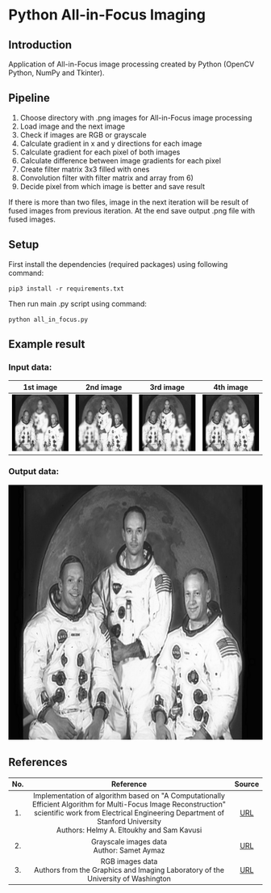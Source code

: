 # Python All-in-Focus Imaging
## Introduction
Application of All-in-Focus image processing created by Python (OpenCV Python, NumPy and Tkinter).

## Pipeline
1) Choose directory with .png images for All-in-Focus image processing
2) Load image and the next image
3) Check if images are RGB or grayscale
4) Calculate gradient in x and y directions for each image
5) Calculate gradient for each pixel of both images
6) Calculate difference between image gradients for each pixel
7) Create filter matrix 3x3 filled with ones
8) Convolution filter with filter matrix and array from 6)
9) Decide pixel from which image is better and save result

If there is more than two files, image in the next iteration will be result of fused images from previous iteration. At the end save output .png file with fused images.  

## Setup
First install the dependencies (required packages) using following command:
```shell
pip3 install -r requirements.txt
```
Then run main .py script using command:
```shell
python all_in_focus.py
```

## Example result
### Input data:
| 1st image | 2nd image | 3rd image | 4th image |
|:---:|:---:|:---:|:---:|
|![1st image](data/grayscale_data/image_1.png)|![2nd image](data/grayscale_data/image_2.png)|![3rd image](data/grayscale_data/image_3.png)|![4th image](data/grayscale_data/image_1.png)|

### Output data:
<p align="center">
  <img src="result/grayscale_result/out_image.png">
</p>

## References
| No. | Reference | Source |
|:---:|:---:|:---:|
| 1. | Implementation of algorithm based on "A Computationally Efficient Algorithm for Multi-Focus Image Reconstruction"  scientific work from Electrical Engineering Department of Stanford University </br> Authors: Helmy A. Eltoukhy and Sam Kavusi | [URL](https://www.researchgate.net/publication/228797652_A_computationally_efficient_algorithm_for_multi-focus_image_reconstruction) |
| 2. | Grayscale images data </br> Author: Samet Aymaz | [URL](https://github.com/sametaymaz/Multi-focus-Image-Fusion-Dataset) |
| 3. | RGB images data </br> Authors from the Graphics and Imaging Laboratory of the University of Washington | [URL](http://grail.cs.washington.edu/projects/photomontage/) |
